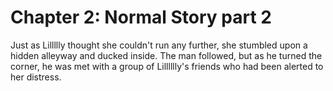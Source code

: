 # Chapter 2: Normal Story part 2

Just as Lillllly thought she couldn't run any further, she stumbled upon a hidden alleyway and ducked inside. The man followed, but as he turned the corner, he was met with a group of Lilllllly's friends who had been alerted to her distress.
